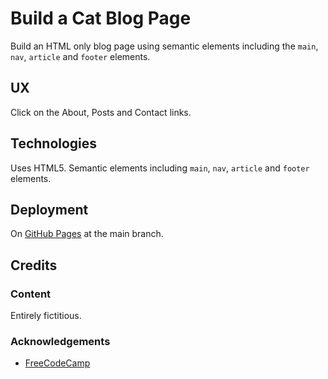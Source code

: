 # Build a Cat Blog Page

Build an HTML only blog page using semantic elements including the `main`, `nav`, `article` and `footer` elements.

## UX

Click on the About, Posts and Contact links.

## Technologies

Uses HTML5.  Semantic elements including `main`, `nav`, `article` and `footer` elements.

## Deployment

On [GitHub Pages](https://derektypist.github.io/build-a-cat-blog-page) at the main branch.

## Credits

### Content

Entirely fictitious.

### Acknowledgements

- [FreeCodeCamp](https://www.freecodecamp.org)
